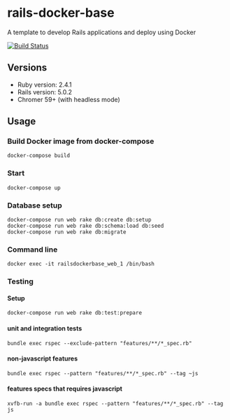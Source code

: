 # rails-docker-base
A template to develop Rails applications and deploy using Docker

[![Build Status](https://travis-ci.org/snepote/rails-docker-base.svg?branch=master)](https://travis-ci.org/snepote/rails-docker-base)

## Versions
* Ruby version: 2.4.1
* Rails version: 5.0.2
* Chromer 59+ (with headless mode)

## Usage
### Build Docker image from docker-compose
`docker-compose build`
### Start
`docker-compose up`
### Database setup
```
docker-compose run web rake db:create db:setup
docker-compose run web rake db:schema:load db:seed
docker-compose run web rake db:migrate
```
### Command line
`docker exec -it railsdockerbase_web_1 /bin/bash`

### Testing
#### Setup
`docker-compose run web rake db:test:prepare`
#### unit and integration tests
`bundle exec rspec --exclude-pattern "features/**/*_spec.rb"`
#### non-javascript features
`bundle exec rspec --pattern "features/**/*_spec.rb" --tag ~js`
#### features specs that requires javascript
`xvfb-run -a bundle exec rspec --pattern "features/**/*_spec.rb" --tag js`

